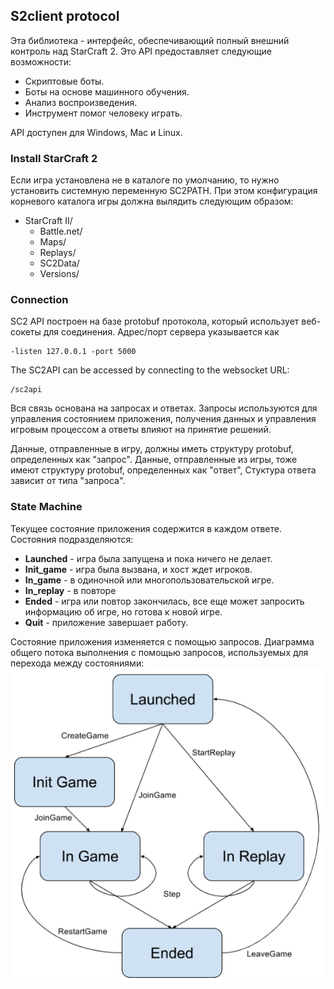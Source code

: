 ## S2client protocol

Эта библиотека - интерфейс, обеспечивающий полный внешний контроль над StarCraft 2.
Это API предоставляет следующие возможности:

 - Скриптовые боты.
 - Боты на основе машинного обучения.
 - Анализ воспроизведения.
 - Инструмент помог человеку играть.

API доступен для Windows, Mac и Linux.

### Install StarCraft 2

Если игра установлена не в каталоге по умолчанию, то нужно установить системную переменную SC2PATH. При этом конфигурация корневого каталога игры должна вылядить следующим образом:

- StarCraft II/
  - Battle.net/
  - Maps/
  - Replays/
  - SC2Data/
  - Versions/

### Connection

SC2 API построен на базе protobuf протокола, который использует веб-сокеты для соединения. Адрес/порт сервера указывается как

    -listen 127.0.0.1 -port 5000
The SC2API can be accessed by connecting to the websocket URL:

    /sc2api
Вся связь основана на запросах и ответах. Запросы используются для управления состоянием приложения, получения данных и управления игровым процессом а ответы влияют на принятие решений.

Данные, отправленные в игру, должны иметь структуру protobuf, определенных как "запрос". Данные, отправленные из игры, тоже имеют структуру protobuf, определенных как "ответ", Стуктура ответа зависит от типа "запроса".

### State Machine

Текущее состояние приложения содержится в каждом ответе.
Состояния подразделяются:

- **Launched** - игра была запущена и пока ничего не делает.
- **Init_game** - игра была вызвана, и хост ждет игроков.
- **In_game** - в одиночной или многопользовательской игре.
- **In_replay** - в повторе
- **Ended** - игра или повтор закончилась, все еще может запросить информацию об игре, но готова к новой игре.
- **Quit** - приложение завершает работу.

Состояние приложения изменяется с помощью запросов.
Диаграмма общего потока выполнения с помощью запросов, используемых для перехода между состояниями:
![alt text](img/State%20Machine.png "State Machine Diagram")